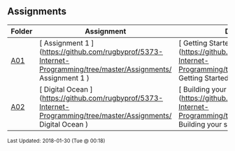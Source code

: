## Assignments
| Folder | Assignment | Description | Due|
 | ------------|------------|------------|------------|
 | [A01](https://github.com/rugbyprof/5373-Internet-Programming/tree/master/Assignments/A01) | [ Assignment 1 ](https://github.com/rugbyprof/5373-Internet-Programming/tree/master/Assignments/ Assignment 1 ) | [ Getting Started](https://github.com/rugbyprof/5373-Internet-Programming/tree/master/Assignments/ Getting Started) | [Thursday January 18th by 5:00pm](https://github.com/rugbyprof/5373-Internet-Programming/tree/master/Assignments/Thursday January 18th by 5:00pm) |
 | [A02](https://github.com/rugbyprof/5373-Internet-Programming/tree/master/Assignments/A02) | [ Digital Ocean ](https://github.com/rugbyprof/5373-Internet-Programming/tree/master/Assignments/ Digital Ocean ) | [ Building your server](https://github.com/rugbyprof/5373-Internet-Programming/tree/master/Assignments/ Building your server) | [23 Jan by 5:00 p.m.](https://github.com/rugbyprof/5373-Internet-Programming/tree/master/Assignments/23 Jan by 5:00 p.m.) |

<sup>Last Updated: 2018-01-30 (Tue @ 00:18)</sup>